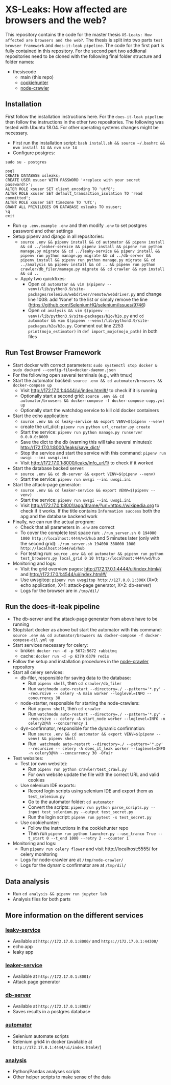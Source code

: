 # XS-Leaks: How affected are browsers and the web?

This repository contains the code for the master thesis `XS-Leaks: How affected are browsers and the web?`.
The thesis is split into two parts `test browser framework` and `does-it-leak pipeline`.
The code for the first part is fully contained in this repository. For the second part two additonal repositories need to be cloned with the following final folder structure and folder names:
- thesiscode
    - main (this repo)
    - [cookiehunter](https://projects.cispa.saarland/c01jara/cookiehunter)
    - [node-crawler](https://projects.cispa.saarland/c01jara/node-crawler)

## Installation

First follow the installation instructions here. For the `does-it-leak pipeline` then follow the instructions in the other two repositories.
The following was tested with Ubuntu 18.04. For other operating systems changes might be necessary.
- First run the installation script: `bash install.sh && source ~/.bashrc && nvm install 14 && nvm use 14`
- Configure postgres:
```
sudo su - postgres

psql
CREATE DATABASE xsleaks;
CREATE USER xsuser WITH PASSWORD '<replace with your secret password!>';
ALTER ROLE xsuser SET client_encoding TO 'utf8';
ALTER ROLE xsuser SET default_transaction_isolation TO 'read committed';
ALTER ROLE xsuser SET timezone TO 'UTC';
GRANT ALL PRIVILEGES ON DATABASE xsleaks TO xsuser;
\q
exit
```
- Run `cp .env.example .env` and then modify `.env` to set postgres password and other settings
- Setup pipenv and django in all repositories:
    - `source .env && pipenv install && cd automator && pipenv install && cd ../leaker-service && pipenv install && pipenv run python manage.py migrate && cd ../leaky-service && pipenv install && pipenv run python manage.py migrate && cd ../db-server && pipenv install && pipenv run python manage.py migrate && cd ../analysis && pipenv install && cd .. && pipenv run python crawler/db_filer/manage.py migrate && cd crawler && npm install && cd ..`
    - Apply two quickfixes:
        - Open `cd automator && vim $(pipenv --venv)/lib/python3.9/site-packages/selenium/webdriver/remote/webdriver.py` and change line 1008: add 'None' to the list or simply remove the line (https://github.com/SeleniumHQ/selenium/issues/9746)
        - Open `cd analysis && vim $(pipenv --venv)/lib/python3.9/site-packages/h2o/h2o.py` and `cd automator && vim $(pipenv --venv)/lib/python3.9/site-packages/h2o/h2o.py`. Comment out line 2253 `print(mojo_estimator)` in `def import_mojo(mojo_path)` in both files 

## Run Test Browser Framework

- Start docker with correct parameters: `sudo systemctl stop docker & sudo dockerd --config-file=docker-daemon.json`
- For the following open several terminals (e.g., with tmux)
- Start the automator backed: `source .env && cd automator/browsers && docker-compose up`
    - Visit http://172.17.0.1:4444/ui/index.html#/ to check if it is running
    - Optionally start a second grid: `source .env && cd automator/browsers && docker-compose -f docker-compose-copy.yml up`
    - Optionally start the watchdog service to kill old docker containers
- Start the echo application: 
    - `source .env && cd leaky-service && export VENV=$(pipenv --venv)`
    - create the url_dict: `pipenv run python url_creator.py create`
    - Start the service: `pipenv run python manage.py runserver 0.0.0.0:8000`
    - Save the dict to the db (warning this will take several minutes): http://172.17.0.1:8000/leaks/save_dict/
    - Stop the service and start the service with this command: `pipenv run uwsgi --ini uwsgi.ini`
    - Visit http://172.17.0.1:8000/leaks/info_url/1/ to check if it worked
- Start the database backed server:
    - `source .env && cd db-server && export VENV=$(pipenv --venv)`
    - Start the service: `pipenv run uwsgi --ini uwsgi.ini`
- Start the attack-page generator:
    - `source .env && cd leaker-service && export VENV=$(pipenv --venv)`
    - Start the service: `pipenv run uwsgi --ini uwsgi.ini`
    - Visit http://172.17.0.1:8001/apg/iframe/?url=https://wikipedia.org to check if it works. If the title contains `Information success` both the apg and the database backend work
- Finally, we can run the actual program:
    - Check that all parameters in `.env` are correct
    - To cover the complete test space run: `./run_server.sh 0 194000 1000 http://localhost:4444/wd/hub` and 5 minutes later (only with the second grid): `./run_server.sh 194000 388000 1000 http://localhost:4544/wd/hub`
    - For testing run: `source .env && cd automator && pipenv run python test_browsers.py local_grid 0 10 http://localhost:4444/wd/hub`
- Monitoring and logs:
    - Visit the grid overview pages: http://172.17.0.1:4444/ui/index.html#/ and http://172.17.0.1:4544/ui/index.html#/
    - Use uwsgitop: `pipenv run uwsgitop http://127.0.0.1:300X` (X=0: echo application, X=1: attack-page generator, X=2: db-server)
    - Logs for the browser are in `/tmp/dil/`

## Run the does-it-leak pipeline

- The db-server and the attack-page generator from above have to be running
- Stop/start docker as above but start the automator with this command: `source .env && cd automator/browsers && docker-compose -f docker-compose-dil.yml up`
- Start services necessary for celery:
    - broker: `docker run -d -p 5672:5672 rabbitmq`
    - cache: `docker run -d -p 6379:6379 redis`
- Follow the setup and installation procedures in the [node-crawler]( https://projects.cispa.saarland/c01jara/node-crawler) repository
- Start all celery services:
    - db-filer, responsible for saving data to the database: 
        - Run `pipenv shell`, then `cd crawler/db_filer`
        - Run `watchmedo auto-restart --directory=./ --pattern='*.py' --recursive -- celery -A main worker --loglevel=INFO --concurrency 30`
    - node-starter, responsible for starting the node-crawlers:
        - Run `pipenv shell`, then `cd crawler`
        - Run `watchmedo auto-restart --directory=./ --pattern='*.py' --recursive -- celery -A start_node worker --loglevel=INFO -n celery2@%h --concurrency 1`
    - dyn-confirmator, responsible for the dynamic confirmation:
        - Run `source .env && cd automator && export VENV=$(pipenv --venv) && pipenv shell`
        - Run ` watchmedo auto-restart --directory=./ --pattern='*.py' --recursive -- celery -A does_it_leak worker --loglevel=INFO -n celery3@%h --concurrency 30 -Ofair`
- Test websites:
    - Test (or own website):
        - Run `pipenv run python crawler/test_crawl.py`
        - For own website update the file with the correct URL and valid cookies
    - Use selenium IDE exports:
        - Record login scripts using selenium IDE and export them as `test_selenium.py`
        - Go to the automator folder: `cd automator`
        - Convert the scripts: `pipenv run python parse_scripts.py --input test_selenium.py --output test_secret.py`
        - Run the login script: `pipenv run pytest -s test_secret.py`
    - Use cookiehunter:
        - Follow the instructions in the cookiehunter repo
        - Then run `pipenv run python launcher.py --use_tranco True --t_start 0 --t_end 1000 --retry 2 --counter 1`
- Monitoring and logs:
    - Run `pipenv run celery flower` and visit http://localhost:5555/ for celery monitoring
    - Logs for node-crawler are at `/tmp/node-crawler/`
    - Logs for the dynamic confirmator are at `/tmp/dil/`



## Data analysis

- Run `cd analysis && pipenv run jupyter lab`
- Analysis files for both parts



## More information on the different services

### [leaky-service](/leaky-service/README.md)
- Available at `http://172.17.0.1:8000/` and `https://172.17.0.1:44300/`
- echo app
- leaky app

### [leaker-service](/leaker-service/README.md)
- Available at `http://172.17.0.1:8001/`
- Attack page generator

### [db-server](/db-server/README.md)
- Available at `http://172.17.0.1:8002/`
- Saves results in a postgres database

### [automator](/automator/README.md)
- Selenium automate scripts
- Selenium grid4 in docker (available at `http://172.17.0.1:4444/ui/index.html#/`)

### [analysis](/analysis/README.md)
- Python/Pandas analyses scripts
- Other helper scripts to make sense of the data
